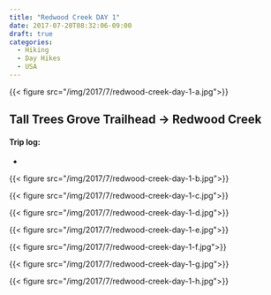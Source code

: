 ```yaml
---
title: "Redwood Creek DAY 1"
date: 2017-07-20T08:32:06-09:00
draft: true
categories:
  - Hiking
  - Day Hikes
  - USA
---
```


{{< figure src="/img/2017/7/redwood-creek-day-1-a.jpg">}}

## Tall Trees Grove Trailhead -> Redwood Creek

#### Trip log:

*

<!--more-->


{{< figure src="/img/2017/7/redwood-creek-day-1-b.jpg">}}

{{< figure src="/img/2017/7/redwood-creek-day-1-c.jpg">}}

{{< figure src="/img/2017/7/redwood-creek-day-1-d.jpg">}}

{{< figure src="/img/2017/7/redwood-creek-day-1-e.jpg">}}

{{< figure src="/img/2017/7/redwood-creek-day-1-f.jpg">}}

{{< figure src="/img/2017/7/redwood-creek-day-1-g.jpg">}}

{{< figure src="/img/2017/7/redwood-creek-day-1-h.jpg">}}
